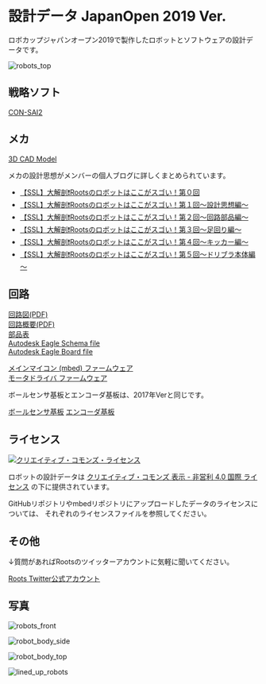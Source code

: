 # 設計データ JapanOpen 2019 Ver.

ロボカップジャパンオープン2019で製作したロボットとソフトウェアの設計データです。

![robots_top](../../images/roots_main/2019/robots_top.jpeg)

## 戦略ソフト

[CON-SAI2](https://github.com/SSL-Roots/consai2)

## メカ

[3D CAD Model](https://a360.co/2mJYBCH)

メカの設計思想がメンバーの個人ブログに詳しくまとめられています。  
- [【SSL】大解剖❗Rootsのロボットはここがスゴい！第０回](https://kuwango.hatenablog.com/entry/2019/08/20/090240)
- [【SSL】大解剖❗Rootsのロボットはここがスゴい！第１回～設計思想編～](https://kuwango.hatenablog.com/entry/2019/08/22/121500)
- [【SSL】大解剖❗Rootsのロボットはここがスゴい！第２回～回路部品編～](https://kuwango.hatenablog.com/entry/2019/09/02/085118)
- [【SSL】大解剖❗Rootsのロボットはここがスゴい！第３回～足回り編～](https://kuwango.hatenablog.com/entry/2019/09/06/231057)
- [【SSL】大解剖❗Rootsのロボットはここがスゴい！第４回～キッカー編～](https://kuwango.hatenablog.com/entry/2019/09/23/075951)
- [【SSL】大解剖❗Rootsのロボットはここがスゴい！第５回～ドリブラ本体編～](https://kuwango.hatenablog.com/entry/2019/10/09/233917)

## 回路

[回路図(PDF)](https://drive.google.com/open?id=15ZcZXkTQO8EKfN9fWiDip_qolnBo0fbB)  
[回路概要(PDF)](https://drive.google.com/open?id=1eQ57YusMVFL-WygFOJoyoH8jbAvdra5-)  
[部品表](https://drive.google.com/open?id=1Y1U8xcwifXOH9cZM7hsw7a6IN30Jqk6StOXAICf5W8Y)  
[Autodesk Eagle Schema file](https://drive.google.com/open?id=1lBEviJs7r6fzawfN-feYkrRAi2SBt9fg)  
[Autodesk Eagle Board file](https://drive.google.com/open?id=1gaDT3Kfdr3wBv_L-SYoNdmxJi_Ptdced) 

[メインマイコン (mbed) ファームウェア](https://os.mbed.com/users/alt0710/code/Roots/)  
[モータドライバ ファームウェア](https://github.com/SSL-Roots/ROOTS_BLDC_MotorControl)

ボールセンサ基板とエンコーダ基板は、2017年Verと同じです。

[ボールセンサ基板](../roots_electrical/detail_ball_sensor_pcb.md)
[エンコーダ基板](../roots_electrical/detail_encoder_pcb.md)

## ライセンス

<a rel="license" href="http://creativecommons.org/licenses/by-nc/4.0/"><img alt="クリエイティブ・コモンズ・ライセンス" style="border-width:0" src="https://i.creativecommons.org/l/by-nc/4.0/88x31.png" /></a>

ロボットの設計データは
[クリエイティブ・コモンズ 表示 - 非営利 4.0 国際 ライセンス](http://creativecommons.org/licenses/by-nc/4.0/)
の下に提供されています。

GitHubリポジトリやmbedリポジトリにアップロードしたデータのライセンスについては、
それぞれのライセンスファイルを参照してください。

## その他

↓質問があればRootsのツイッターアカウントに気軽に聞いてください。

[Roots Twitter公式アカウント](https://twitter.com/roots_ssl)

## 写真

![robots_front](../../images/roots_main/2019/robots_front.jpeg)
    
![robot_body_side](../../images/roots_main/2019/robot_body_side.jpeg)
    
![robot_body_top](../../images/roots_main/2019/robot_body_top.jpeg)
    
![lined_up_robots](../../images/roots_main/2019/lined_up_robots.jpeg)
